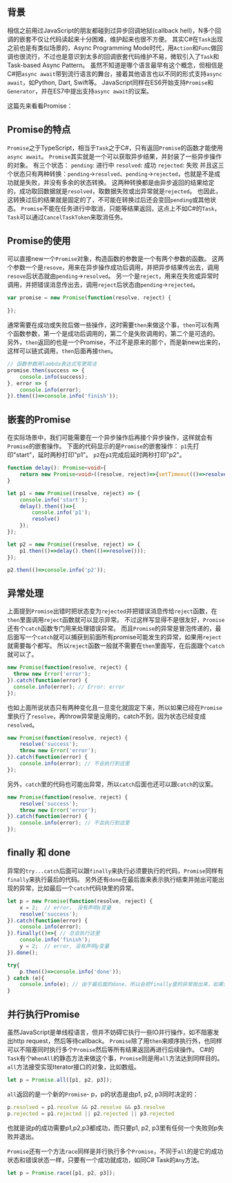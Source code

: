 
## **背景**
相信之前用过JavaScript的朋友都碰到过异步回调地狱(callback hell)，N多个回调的嵌套不仅让代码读起来十分困难，维护起来也很不方便。
其实C#在`Task`出现之前也是有类似场景的，Async Programming Mode时代，用`Action`和`Func`做回调也很流行，不过也是意识到太多的回调嵌套代码维护不易，微软引入了`Task`和Task-based Async Pattern。
虽然不知道是哪个语言最早有这个概念，但相信是C#把`async await`带到流行语言的舞台，接着其他语言也以不同的形式支持`async await`，如Python, Dart, Swift等。
JavaScript同样在ES6开始支持`Promise`和`Generator`，并在ES7中提出支持`async await`的议案。

这篇先来看看Promise：

## **Promise的特点**
`Promise`之于TypeScript，相当于`Task`之于C#，只有返回`Promise`的函数才能使用`async await`。
`Promise`其实就是一个可以获取异步结果，并封装了一些异步操作的对象。
有三个状态：
`pending`: 进行中
`resolved`: 成功
`rejected`: 失败
并且这三个状态只有两种转换：`pending`->`resolved`、`pending`->`rejected`，也就是不是成功就是失败，并没有多余的状态转换。
这两种转换都是由异步返回的结果给定的，成功取回数据就是`resolved`，取数据失败或出异常就是`rejected`。
也因此，这转换过后的结果就是固定的了，不可能在转换过后还会变回`pending`或其他状态。
`Promise`不能在任务进行中取消，只能等结果返回，这点上不如C#的`Task`，`Task`可以通过`CancelTaskToken`来取消任务。

## **Promise的使用**
可以直接new一个`Promise`对象，构造函数的参数是一个有两个参数的函数。
这两个参数一个是`resove`，用来在异步操作成功后调用，并把异步结果传出去，调用`resove`后状态就由`pending`->`resolved`。
另一个是`reject`，用来在失败或异常时调用，并把错误消息传出去，调用`reject`后状态由`pending`->`rejected`。

```ts
var promise = new Promise(function(resolve, reject) {
    
});
```
通常需要在成功或失败后做一些操作，这时需要`then`来做这个事，`then`可以有两个函数参数，第一个是成功后调用的，第二个是失败调用的，第二个是可选的。
另外，`then`返回的也是一个Promise，不过不是原来的那个，而是新new出来的，这样可以链式调用，`then`后面再接`then`。

```ts
// 函数参数用lambda表达式写更简洁
promise.then(success => {
    console.info(success);
}, error => {
    console.info(error);
}).then(()=>console.info('finish'));
```

## **嵌套的Promise**
在实际场景中，我们可能需要在一个异步操作后再接个异步操作，这样就会有`Promise`的嵌套操作。
下面的代码显示的是`Promise`的嵌套操作：
`p1`先打印"start"，延时两秒打印"p1"。
`p2`在`p1`完成后延时两秒打印"p2"。

```ts
function delay(): Promise<void>{
    return new Promise<void>((resolve, reject)=>{setTimeout(()=>resolve(), 2000)});
}

let p1 = new Promise((resolve, reject) => {
    console.info('start'); 
    delay().then(()=>{
        console.info('p1'); 
        resolve()
    });
});

let p2 = new Promise((resolve, reject) => {
    p1.then(()=>delay().then(()=>resolve()));
});

p2.then(()=>console.info('p2'));
```

## **异常处理**
上面提到`Promise`出错时把状态变为`rejected`并把错误消息传给`reject`函数，在`then`里面调用`reject`函数就可以显示异常。
不过这样写显得不是很友好，`Promise`还有个`catch`函数专门用来处理错误异常。
而且`Promise`的异常是冒泡传递的，最后面写一个`catch`就可以捕获到前面所有promise可能发生的异常，如果用`reject`就需要每个都写。
所以`reject`函数一般就不需要在`then`里面写，在后面跟个`catch`就可以了。

```ts
new Promise(function(resolve, reject) {
  throw new Error('error');
}).catch(function(error) {
  console.info(error); // Error: error
});
```
也如上面所说状态只有两种变化且一旦变化就固定下来，所以如果已经在`Promise`里执行了`resolve`，再throw异常是没用的，catch不到，因为状态已经变成`resolved`。

```ts
new Promise(function(resolve, reject) {
    resolve('success');
    throw new Error('error');
}).catch(function(error) {
    console.info(error); // 不会执行到这里
});
```
另外，`catch`里的代码也可能出异常，所以`catch`后面也还可以跟`catch`的议案。
```ts
new Promise(function(resolve, reject) {
    resolve('success');
    throw new Error('error');
}).catch(function(error) {
    console.info(error); // 不会执行到这里
});
```

## **finally 和 done**
异常的`try...catch`后面可以跟`finally`来执行必须要执行的代码，`Promise`同样有`finally`来执行最后的代码。
另外还有`done`在最后面来表示执行结束并抛出可能出现的异常，比如最后一个`catch`代码块里的异常。
```ts
let p = new Promise(function(resolve, reject) {
    x = 2;  // error， 没有声明x变量
    resolve('success');
}).catch(function(error) {
    console.info(error); 
}).finally(()=>{ // 总会执行这里
    console.info('finish');
    y = 2;  // error, 没有声明y变量
}).done(); 

try{
    p.then(()=>console.info('done'));
} catch (e){
    console.info(e); // 由于最后面的done，所以会把finally里的异常抛出来，如果没有done则不会执行到这里
}
```

## **并行执行Promise**
虽然JavaScript是单线程语言，但并不妨碍它执行一些IO并行操作，如不阻塞发出http request，然后等待callback。
`Promise`除了用`then`来顺序执行外，也同样可以不阻塞同时执行多个`Promise`然后等所有结果返回再进行后续操作。
C#的`Task`有个`WhenAll`的静态方法来做这个事，`Promise`则是用`all`方法达到同样目的。
`all`方法接受实现Iterator接口的对象，比如数组。
```ts
let p = Promise.all([p1, p2, p3]);
```
`all`返回的是一个新的`Promise`- p，p的状态是由p1, p2, p3同时决定的：
```ts
p.resolved = p1.resolve && p2.resolve && p3.resolve
p.rejected = p1.rejected || p2.rejected || p3.rejected
```
也就是说p的成功需要p1,p2,p3都成功，而只要p1, p2, p3里有任何一个失败则p失败并退出。

`Promise`还有一个方法`race`同样是并行执行多个`Promise`，不同于`all`的是它的成功状态和错误状态一样，只要有一个成功就成功，如同C# Task的`Any`方法。
```ts
let p = Promise.race([p1, p2, p3]);
```